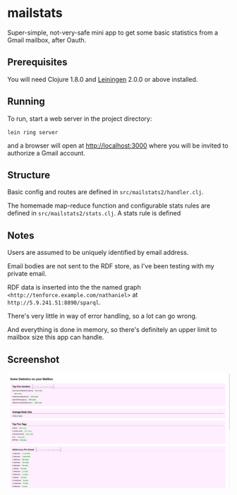 # mailstats

Super-simple, not-very-safe mini app to get some basic statistics from a Gmail mailbox, after Oauth.

## Prerequisites

You will need Clojure 1.8.0 and [Leiningen][] 2.0.0 or above installed.

[leiningen]: https://github.com/technomancy/leiningen

## Running

To run, start a web server in the project directory:

    lein ring server

and a browser will open at [http://localhost:3000](http://localhost:3000) where you will be invited to authorize a Gmail account.

## Structure

Basic config and routes are defined in `src/mailstats2/handler.clj`.

The homemade map-reduce function and configurable stats rules are defined in `src/mailstats2/stats.clj`. A stats rule is defined 

## Notes

Users are assumed to be uniquely identified by email address.

Email bodies are not sent to the RDF store, as I've been testing with my private email.

RDF data is inserted into the the named graph `<http://tenforce.example.com/nathaniel>` at  `http://5.9.241.51:8890/sparql`.

There's very little in way of error handling, so a lot can go wrong.

And everything is done in memory, so there's definitely an upper limit to mailbox size this app can handle.

## Screenshot

![screenshot](screenshot.png)
